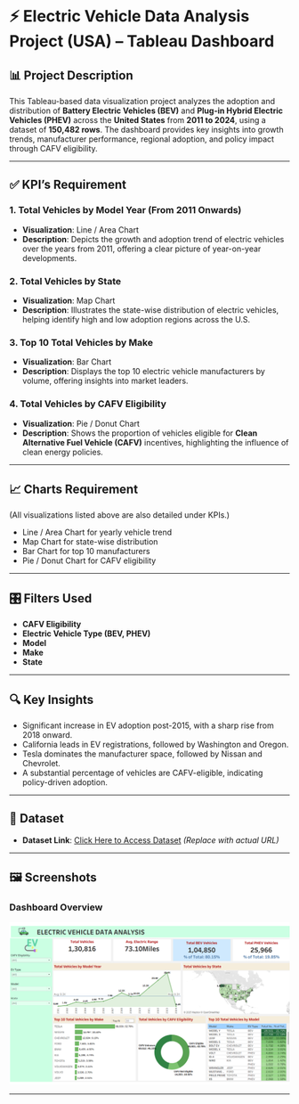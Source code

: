# ⚡ Electric Vehicle Data Analysis Project (USA) – Tableau Dashboard

## 📊 Project Description
This Tableau-based data visualization project analyzes the adoption and distribution of **Battery Electric Vehicles (BEV)** and **Plug-in Hybrid Electric Vehicles (PHEV)** across the **United States** from **2011 to 2024**, using a dataset of **150,482 rows**. The dashboard provides key insights into growth trends, manufacturer performance, regional adoption, and policy impact through CAFV eligibility.

---

## ✅ KPI’s Requirement

### 1. **Total Vehicles by Model Year (From 2011 Onwards)**
- **Visualization**: Line / Area Chart  
- **Description**: Depicts the growth and adoption trend of electric vehicles over the years from 2011, offering a clear picture of year-on-year developments.

### 2. **Total Vehicles by State**
- **Visualization**: Map Chart  
- **Description**: Illustrates the state-wise distribution of electric vehicles, helping identify high and low adoption regions across the U.S.

### 3. **Top 10 Total Vehicles by Make**
- **Visualization**: Bar Chart  
- **Description**: Displays the top 10 electric vehicle manufacturers by volume, offering insights into market leaders.

### 4. **Total Vehicles by CAFV Eligibility**
- **Visualization**: Pie / Donut Chart  
- **Description**: Shows the proportion of vehicles eligible for **Clean Alternative Fuel Vehicle (CAFV)** incentives, highlighting the influence of clean energy policies.

---

## 📈 Charts Requirement

(All visualizations listed above are also detailed under KPIs.)

- Line / Area Chart for yearly vehicle trend
- Map Chart for state-wise distribution
- Bar Chart for top 10 manufacturers
- Pie / Donut Chart for CAFV eligibility

---

## 🎛️ Filters Used

- **CAFV Eligibility**
- **Electric Vehicle Type (BEV, PHEV)**
- **Model**
- **Make**
- **State**

---

## 🔍 Key Insights

- Significant increase in EV adoption post-2015, with a sharp rise from 2018 onward.
- California leads in EV registrations, followed by Washington and Oregon.
- Tesla dominates the manufacturer space, followed by Nissan and Chevrolet.
- A substantial percentage of vehicles are CAFV-eligible, indicating policy-driven adoption.

---

## 📂 Dataset

- **Dataset Link**: [Click Here to Access Dataset](https://drive.google.com/file/d/1PVXIynWH-zM6p902n635onEZnYxw4NR6/view?usp=drive_link) *(Replace with actual URL)*

---

## 🖼️ Screenshots

### Dashboard Overview
![Dashboard Screenshot](https://github.com/subhra8888/Tableau-Electric-Vehicle-Data-Analysis/blob/main/Screenshot%202025-06-26%20220107.png)


---

